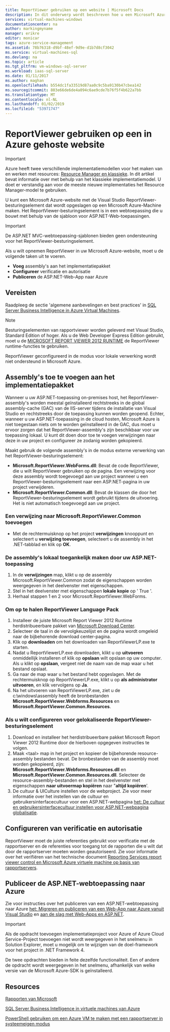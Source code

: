 ```yaml
---
title: ReportViewer gebruiken op een website | Microsoft Docs
description: In dit onderwerp wordt beschreven hoe u een Microsoft Azure-website met de Visual Studio ReportViewer-besturingselement dat wordt opgeslagen op een Microsoft Azure-Machine maken.
services: virtual-machines-windows
documentationcenter: na
author: markingmyname
manager: erikre
editor: monicar
tags: azure-service-management
ms.assetid: 78b76318-d9bf-48ef-9d9e-d1b7d8cf3042
ms.service: virtual-machines-sql
ms.devlang: na
ms.topic: article
ms.tgt_pltfrm: vm-windows-sql-server
ms.workload: iaas-sql-server
ms.date: 01/11/2017
ms.author: maghan
ms.openlocfilehash: b554dc1fa33519d87aa0c9c5ba9130b47cbea142
ms.sourcegitcommit: 803e66de6de4a094c6ae9cde7b76f5f4b622a7bb
ms.translationtype: MT
ms.contentlocale: nl-NL
ms.lasthandoff: 01/02/2019
ms.locfileid: "53971747"
---
```

# <a name="use-reportviewer-in-a-web-site-hosted-in-azure"></a>ReportViewer gebruiken op een in Azure gehoste website
> [!IMPORTANT]
> Azure heeft twee verschillende implementatiemodellen voor het maken van en werken met resources: [Resource Manager en klassieke](../../../azure-resource-manager/resource-manager-deployment-model.md). In dit artikel bevat informatie over met behulp van het klassieke implementatiemodel. U doet er verstandig aan voor de meeste nieuwe implementaties het Resource Manager-model te gebruiken.

U kunt een Microsoft Azure-website met de Visual Studio ReportViewer-besturingselement dat wordt opgeslagen op een Microsoft Azure-Machine maken. Het ReportViewer-besturingselement is in een webtoepassing die u bouwt met behulp van de sjabloon voor ASP.NET-Web-toepassingen.

> [!IMPORTANT]
> De ASP.NET MVC-webtoepassing-sjablonen bieden geen ondersteuning voor het ReportViewer-besturingselement.

Als u wilt opnemen ReportViewer in uw Microsoft Azure-website, moet u de volgende taken uit te voeren.

* **Voeg** assembly's aan het implementatiepakket
* **Configureer** verificatie en autorisatie
* **Publiceren** de ASP.NET-Web-App naar Azure

## <a name="prerequisites"></a>Vereisten
Raadpleeg de sectie 'algemene aanbevelingen en best practices' in [SQL Server Business Intelligence in Azure Virtual Machines](../classic/ps-sql-bi.md).

> [!NOTE]
> Besturingselementen van rapportviewer worden geleverd met Visual Studio, Standard Edition of hoger. Als u de Web Developer Express Edition gebruikt, moet u de [MICROSOFT REPORT VIEWER 2012 RUNTIME](https://www.microsoft.com/download/details.aspx?id=35747) de ReportViewer runtime-functies te gebruiken.
>
> ReportViewer geconfigureerd in de modus voor lokale verwerking wordt niet ondersteund in Microsoft Azure.

## <a name="adding-assemblies-to-the-deployment-package"></a>Assembly's toe te voegen aan het implementatiepakket
Wanneer u uw ASP.NET-toepassing on-premises host, het ReportViewer-assembly's worden meestal geïnstalleerd rechtstreeks in de global assembly-cache (GAC) van de IIS-server tijdens de installatie van Visual Studio en rechtstreeks door de toepassing kunnen worden geopend. Echter, wanneer u uw ASP.NET-toepassing in de cloud hosten, Microsoft Azure is niet toegestaan niets om te worden geïnstalleerd in de GAC, dus moet u ervoor zorgen dat het ReportViewer-assembly's zijn beschikbaar voor uw toepassing lokaal. U kunt dit doen door toe te voegen verwijzingen naar deze in uw project en configureer ze zodanig worden gekopieerd.

Maakt gebruik de volgende assembly's in de modus externe verwerking van het ReportViewer-besturingselement:

* **Microsoft.ReportViewer.WebForms.dll**: Bevat de code ReportViewer, die u wilt ReportViewer gebruiken op de pagina. Een verwijzing voor deze assembly wordt toegevoegd aan uw project wanneer u een ReportViewer-besturingselement naar een ASP.NET-pagina in uw project verwijderen.
* **Microsoft.ReportViewer.Common.dll**: Bevat de klassen die door het ReportViewer-besturingselement wordt gebruikt tijdens de uitvoering. Het is niet automatisch toegevoegd aan uw project.

### <a name="to-add-a-reference-to-microsoftreportviewercommon"></a>Een verwijzing naar Microsoft.ReportViewer.Common toevoegen
* Met de rechtermuisknop op het project **verwijzingen** knooppunt en selecteert u **verwijzing toevoegen**, selecteert u de assembly in het .NET-tabblad en klik op **OK**.

### <a name="to-make-the-assemblies-locally-accessible-by-your-aspnet-application"></a>De assembly's lokaal toegankelijk maken door uw ASP.NET-toepassing
1. In de **verwijzingen** map, klikt u op de assembly Microsoft.ReportViewer.Common zodat de eigenschappen worden weergegeven in het deelvenster met eigenschappen.
2. Stel in het deelvenster met eigenschappen **lokale kopie** op ' True '.
3. Herhaal stappen 1 en 2 voor Microsoft.ReportViewer.WebForms.

### <a name="to-get-reportviewer-language-pack"></a>Om op te halen ReportViewer Language Pack
1. Installeer de juiste Microsoft Report Viewer 2012 Runtime herdistribueerbare pakket van [Microsoft Download Center](https://go.microsoft.com/fwlink/?LinkId=317386).
2. Selecteer de taal in de vervolgkeuzelijst en de pagina wordt omgeleid naar de bijbehorende download center-pagina.
3. Klik op **downloaden** om het downloaden van ReportViewerLP.exe te starten.
4. Nadat u ReportViewerLP.exe downloaden, klikt u op **uitvoeren** onmiddellijk installeren of klik op **opslaan** wilt opslaan op uw computer. Als u klikt op **opslaan**, vergeet niet de naam van de map waar u het bestand opslaat.
5. Ga naar de map waar u het bestand hebt opgeslagen. Met de rechtermuisknop op ReportViewerLP.exe, klikt u op **als administrator uitvoeren**, en klik vervolgens op **Ja**.
6. Na het uitvoeren van ReportViewerLP.exe, ziet u de c:\windows\assembly heeft de bronbestanden **Microsoft.ReportViewer.Webforms.Resources** en **Microsoft.ReportViewer.Common.Resources**.

### <a name="to-configure-for-localized-reportviewer-control"></a>Als u wilt configureren voor gelokaliseerde ReportViewer-besturingselement
1. Download en installeer het herdistribueerbare pakket Microsoft Report Viewer 2012 Runtime door de hierboven opgegeven instructies te volgen.
2. Maak \<taal\> map in het project en kopieer de bijbehorende resource-assembly bestanden bevat. De bronbestanden van de assembly moet worden gekopieerd, zijn: **Microsoft.ReportViewer.Webforms.Resources.dll** en **Microsoft.ReportViewer.Common.Resources.dll**. Selecteer de resource-assembly-bestanden en stel in het deelvenster met eigenschappen **naar uitvoermap kopiëren** naar "**altijd kopiëren**'.
3. De cultuur & UICulture instellen voor de webproject. Zie voor meer informatie over het instellen van de cultuur en gebruikersinterfacecultuur voor een ASP.NET-webpagina [het: De cultuur en gebruikersinterfacecultuur instellen voor ASP.NET-webpagina globalisatie](https://go.microsoft.com/fwlink/?LinkId=237461).

## <a name="configuring-authentication-and-authorization"></a>Configureren van verificatie en autorisatie
ReportViewer moet de juiste referenties gebruikt voor verificatie met de rapportserver en de referenties voor toegang tot de rapporten die u wilt dat door de rapportserver moeten worden geautoriseerd. Zie voor informatie over het verifiëren van het technische document [Reporting Services report viewer control en Microsoft Azure virtuele machine op basis van rapportservers](https://msdn.microsoft.com/library/azure/dn753698.aspx).

## <a name="publish-the-aspnet-web-application-to-azure"></a>Publiceer de ASP.NET-webtoepassing naar Azure
Zie voor instructies over het publiceren van een ASP.NET-webtoepassing naar Azure [het: Migreren en publiceren van een Web-App naar Azure vanuit Visual Studio](../../../vs-azure-tools-migrate-publish-web-app-to-cloud-service.md) en [aan de slag met Web-Apps en ASP.NET](../../../app-service/app-service-web-get-started-dotnet.md).

> [!IMPORTANT]
> Als de opdracht toevoegen implementatieproject voor Azure of Azure Cloud Service-Project toevoegen niet wordt weergegeven in het snelmenu in Solution Explorer, moet u mogelijk om te wijzigen van de doel-framework voor het project in .NET Framework 4.
>
> De twee opdrachten bieden in feite dezelfde functionaliteit. Een of andere de opdracht wordt weergegeven in het snelmenu, afhankelijk van welke versie van de Microsoft Azure-SDK is geïnstalleerd.
>
>

## <a name="resources"></a>Resources
[Rapporten van Microsoft](https://go.microsoft.com/fwlink/?LinkId=205399)

[SQL Server Business Intelligence in virtuele machines van Azure](../classic/ps-sql-bi.md)

[PowerShell gebruiken om een Azure VM te maken met een rapportserver in systeemeigen modus](../classic/ps-sql-report.md)
